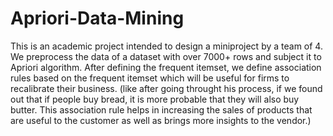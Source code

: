 # Apriori-Data-Mining

This is an academic project intended to design a miniproject by a team of 4.
We preprocess the data of a dataset with over 7000+ rows and subject it to Apriori algorithm.
After defining the frequent itemset, we define association rules based on the frequent itemset which will be useful for firms to recalibrate their business. (like after going throught his process, if we found out that if people buy bread, it is more probable that they will also buy butter. This association rule helps in increasing the sales of products that are useful to the customer as well as brings more insights to the vendor.)
